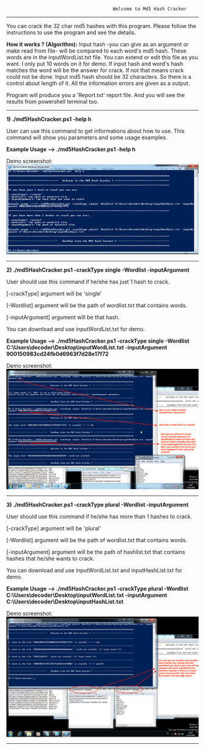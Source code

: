                                            Welcome to Md5 Hash Cracker 
                                          
----------------------------------------------------------------------------------------------------------------------

You can crack the 32 char md5 hashes with this program. Please follow the instructions to use the program and see the details.

**How it works ? (Algorithm):** Input hash -you can give as an argument or make read from file- will be compared to each word's md5 hash. These words are in the inputWordList.txt file. You can extend or edit this file as you want. I only put 10 words on it for demo. If input hash and word's hash matches the word will be the answer for crack. If not that means crack could not be done. Input md5 hash should be 32 characters. So there is a control about length of it. All the information
errors are given as a output.

Program will produce you a 'Report.txt' report file. And you will see the results from powershell terminal too.

----------------------------------------------------------------------------------------------------------------------

**1) ./md5HashCracker.ps1 -help h**

User can use this command to get informations about how to use. This command will show you parameters and some
usage examples.

**Example Usage --> ./md5HashCracker.ps1 -help h**

Demo screenshot: ![alt text](https://github.com/BehlulKeremSisman/md5HashCracker/blob/master/demoScreenShots/help.png)


----------------------------------------------------------------------------------------------------------------------

**2) ./md5HashCracker.ps1 -crackType single -Wordlist <path of wordlist file> -inputArgument <hash>**

User should use this command if he/she has just 1 hash to crack.

[-crackType] argument will be 'single'

[-Wordlist] argument will be the path of wordlist.txt that contains words.

[-inputArgument] argument will be that hash.

You can download and use inputWordList.txt for demo.

**Example Usage --> ./md5HashCracker.ps1 -crackType single -Wordlist C:\Users\decoder\Desktop\inputWordList.txt -inputArgument 900150983cd24fb0d6963f7d28e17f72**

Demo screenshot: ![alt text](https://github.com/BehlulKeremSisman/md5HashCracker/blob/master/demoScreenShots/single.png)

----------------------------------------------------------------------------------------------------------------------

**3) ./md5HashCracker.ps1 -crackType plural -Wordlist <path of wordlist file> -inputArgument <path of hashlist>**

User should use this command if he/she has more than 1 hashes  to crack.

[-crackType] argument will be 'plural'

[-Wordlist] argument will be the path of wordlist.txt that contains words.

[-inputArgument] argument will be the path of hashlist.txt that contains hashes that he/she wants to crack.

You can download and use inputWordList.txt and inputHashList.txt for demo.

**Example Usage --> ./md5HashCracker.ps1 -crackType plural -Wordlist C:\Users\decoder\Desktop\inputWordList.txt -inputArgument C:\Users\decoder\Desktop\inputHashList.txt**

Demo screenshot: ![alt text](https://github.com/BehlulKeremSisman/md5HashCracker/blob/master/demoScreenShots/plural.png)

----------------------------------------------------------------------------------------------------------------------


